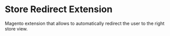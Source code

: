 Store Redirect Extension
========================

Magento extension that allows to automatically redirect the user to the right store view.

